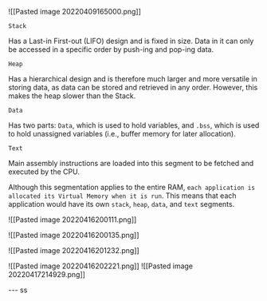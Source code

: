 ![[Pasted image 20220409165000.png]]

`Stack`

Has a Last-in First-out (LIFO) design and is fixed in size. Data in it can only be accessed in a specific order by push-ing and pop-ing data.

`Heap`

Has a hierarchical design and is therefore much larger and more versatile in storing data, as data can be stored and retrieved in any order. However, this makes the heap slower than the Stack.

`Data`

Has two parts: `Data`, which is used to hold variables, and `.bss`, which is used to hold unassigned variables (i.e., buffer memory for later allocation).

`Text`

Main assembly instructions are loaded into this segment to be fetched and executed by the CPU.


Although this segmentation applies to the entire RAM, `each application is allocated its Virtual Memory when it is run`. This means that each application would have its own `stack`, `heap`, `data`, and `text` segments.

![[Pasted image 20220416200111.png]]

![[Pasted image 20220416200135.png]]

![[Pasted image 20220416201232.png]]

![[Pasted image 20220416202221.png]]
![[Pasted image 20220417214929.png]]

--- ss 
 